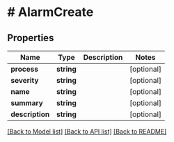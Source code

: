 # # AlarmCreate

## Properties

Name | Type | Description | Notes
------------ | ------------- | ------------- | -------------
**process** | **string** |  | [optional]
**severity** | **string** |  | [optional]
**name** | **string** |  | [optional]
**summary** | **string** |  | [optional]
**description** | **string** |  | [optional]

[[Back to Model list]](../../README.md#models) [[Back to API list]](../../README.md#endpoints) [[Back to README]](../../README.md)
